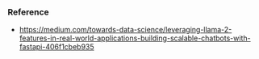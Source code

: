 ### Reference

- https://medium.com/towards-data-science/leveraging-llama-2-features-in-real-world-applications-building-scalable-chatbots-with-fastapi-406f1cbeb935
